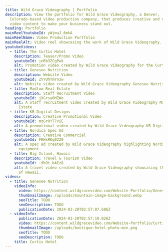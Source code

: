 ```yaml
---
title: Wild Grace Videography | Portfolio
description: View the portfolio for Wild Grace Videography, a Denver,
  Colorado-based video production company, that produces creative and memorable
  video content to make your business stand out.
heading: Portfolio
mainReelYoutubeId: yWjmuJ_6mkA
mainReelName: Video Production Portfolio
mainReelAlt: Video reel showcasing the work of Wild Grace Videography.
youtubeVideos:
  - title: The Curtis Hotel
    description: Teaser/Promo Video
    youtubeId: ieRb3ZCgPwk
    alt: Promotion video created by Wild Grace Videography for the Curtis Hotel.
  - title: Genesee Nutrition
    description: Website Video
    youtubeId: ZVYOhYmYn3w
    alt: Website video created by Wild Grace Videography Genesee Nutrition.
  - title: Madlom Real Estate
    description: Staff Recruitment Video
    youtubeId: jXGrsa0MZWo
    alt: A staff recruitment video created by Wild Grace Videography Madlom Real
      Estate
  - title: KB Digital Designs
    description: Creative Promotional Video
    youtubeId: mzGrOYT7viE
    alt: A promotional video created by Wild Grace Videography KB Digital Designs.
  - title: Nordica Spec Ad
    description: Creative Commercial
    youtubeId: FEHxRKq0220
    alt: A spec ad created by Wild Grace Videography highlighting Nordica ski
      equipment.
  - title: Big Island, Hawaii
    description: Travel & Tourism Video
    youtubeId: -9b9t_bAEz8
    alt: A travel video created by Wild Grace Videography showcasing the Big Island
      of Hawaii.
videos:
  - title: Genesee Nutrition
    videoInfo:
      video: https://content.wildgracevideo.com/Website-Portfolio/Genesee_Compressed/Genesee+Flagship+Website+Video.mp4
      thumbnailImage: /uploads/mountain-image-background.webp
      seoTitle: TODO
      seoDescription: TODO
      publicationDate: 2024-03-20T02:57:07.686Z
  - videoInfo:
      publicationDate: 2024-03-20T02:57:10.026Z
      video: https://content.wildgracevideo.com/Website-Portfolio/Curtis_Compressed/The+Curtis+Sales+Pitch+V4.mp4
      thumbnailImage: /uploads/boutique-hotel-photo-min.png
      seoTitle: TODO
      seoDescription: TODO
    title: Curtis Hotel
---
```


